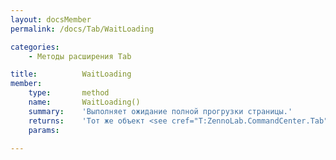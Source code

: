 ```yaml
---
layout: docsMember
permalink: /docs/Tab/WaitLoading

categories:
    - Методы расширения Tab

title:          WaitLoading
member:
    type:       method
    name:       WaitLoading()
    summary:    'Выполняет ожидание полной прогрузки страницы.'
    returns:    'Тот же объект <see cref="T:ZennoLab.CommandCenter.Tab" />для Fluent Interface'
    params:

---
```


